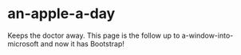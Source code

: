 # an-apple-a-day
Keeps the doctor away. This page is the follow up to a-window-into-microsoft and now it has Bootstrap!
